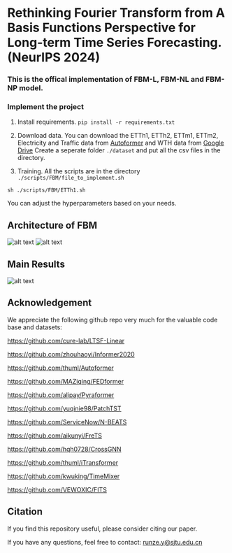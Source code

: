 # Rethinking Fourier Transform from A Basis Functions Perspective for Long-term Time Series Forecasting. (NeurIPS 2024)

### This is the offical implementation of FBM-L, FBM-NL and FBM-NP model. 

### Implement the project

1. Install requirements. ```pip install -r requirements.txt```

2. Download data. You can download the ETTh1, ETTh2, ETTm1, ETTm2, Electricity and Traffic data from [Autoformer](https://drive.google.com/drive/folders/1ZOYpTUa82_jCcxIdTmyr0LXQfvaM9vIy) and WTH data from [Google Drive](https://drive.google.com/drive/folders/1ohGYWWohJlOlb2gsGTeEq3Wii2egnEPR?usp=sharing) Create a seperate folder ```./dataset``` and put all the csv files in the directory.

3. Training. All the scripts are in the directory ```./scripts/FBM/file_to_implement.sh```
```
sh ./scripts/FBM/ETTh1.sh
```
You can adjust the hyperparameters based on your needs.
## Architecture of FBM

![alt text](https://github.com/runze1223/Fourier-Basis-Mapping/blob/main/pic/imag1.png)
![alt text](https://github.com/runze1223/Fourier-Basis-Mapping/blob/main/pic/imag2.png)
## Main Results

![alt text](https://github.com/runze1223/Fourier-Basis-Mapping/blob/main/pic/imag3.png)

## Acknowledgement

We appreciate the following github repo very much for the valuable code base and datasets:

https://github.com/cure-lab/LTSF-Linear

https://github.com/zhouhaoyi/Informer2020

https://github.com/thuml/Autoformer

https://github.com/MAZiqing/FEDformer

https://github.com/alipay/Pyraformer

https://github.com/yuqinie98/PatchTST

https://github.com/ServiceNow/N-BEATS

https://github.com/aikunyi/FreTS

https://github.com/hqh0728/CrossGNN

https://github.com/thuml/iTransformer

https://github.com/kwuking/TimeMixer

https://github.com/VEWOXIC/FITS

## Citation

If you find this repository useful, please consider citing our paper.

If you have any questions, feel free to contact: runze.y@sjtu.edu.cn
